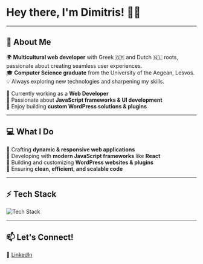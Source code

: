 # Hey there, I'm Dimitris! 👋✨

---

## 🚀 About Me  

🌍 **Multicultural web developer** with Greek 🇬🇷 and Dutch 🇳🇱 roots, passionate about creating seamless user experiences.  
🎓 **Computer Science graduate** from the University of the Aegean, Lesvos.  
💡 Always exploring new technologies and sharpening my skills.  

🔹 Currently working as a **Web Developer**  
🔹 Passionate about **JavaScript frameworks & UI development**  
🔹 Enjoy building **custom WordPress solutions & plugins**  

---

## 💻 What I Do  

🔹 Crafting **dynamic & responsive web applications**  
🔹 Developing with **modern JavaScript frameworks** like **React**  
🔹 Building and customizing **WordPress websites & plugins**  
🔹 Ensuring **clean, efficient, and scalable code**  

---

## ⚡ Tech Stack  

<p align="left">
  <img src="https://skillicons.dev/icons?i=js,react,vue,vite,html,css,tailwind,bootstrap,wordpress,python,git,github,vscode" alt="Tech Stack" />
</p>

---

## 📫 Let's Connect!  

💼 [LinkedIn](https://www.linkedin.com/in/dimitris-avgoustopoulos/) 
